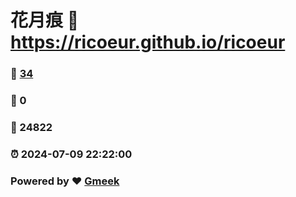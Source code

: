 # 花月痕 :link: https://ricoeur.github.io/ricoeur 
### :page_facing_up: [34](https://ricoeur.github.io/ricoeur/tag.html) 
### :speech_balloon: 0 
### :hibiscus: 24822 
### :alarm_clock: 2024-07-09 22:22:00 
### Powered by :heart: [Gmeek](https://github.com/Meekdai/Gmeek)
